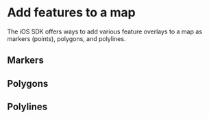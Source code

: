 # Add features to a map

The iOS SDK offers ways to add various feature overlays to a map as markers (points), polygons, and polylines.

## Markers


## Polygons

## Polylines

